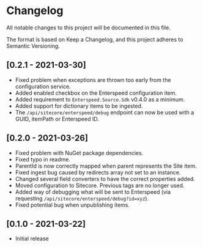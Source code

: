 # Changelog

All notable changes to this project will be documented in this file.

The format is based on Keep a Changelog, and this project adheres to Semantic Versioning.

## [0.2.1 - 2021-03-30]

* Fixed problem when exceptions are thrown too early from the configuration service.
* Added enabled checkbox on the Enterspeed configuration item.
* Added requirement to ```Enterspeed.Source.Sdk``` v0.4.0 as a minimum.
* Added support for dictionary items to be ingested.
* The ```/api/sitecore/enterspeed/debug``` endpoint can now be used with a GUID, itemPath or Enterspeed ID.

## [0.2.0 - 2021-03-26]

* Fixed problem with NuGet package dependencies.
* Fixed typo in readme.
* ParentId is now correctly mapped when parent represents the Site item.
* Fixed ingest bug caused by redirects array not set to an instance.
* Changed several field converters to have the correct properties added.
* Moved configuration to Sitecore. Previous <setting /> tags are no longer used.
* Added way of debugging what will be sent to Enterspeed (via requesting ```/api/sitecore/enterspeed/debug?id=xyz```).
* Fixed potential bug when unpublishing items.

## [0.1.0 - 2021-03-22]

* Initial release